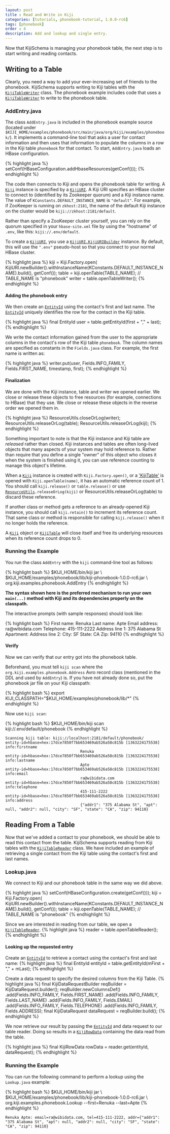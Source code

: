 ```yaml
---
layout: post
title : Read and Write in Kiji
categories: [tutorials, phonebook-tutorial, 1.0.0-rc6]
tags: [phonebook]
order : 4
description: Add and lookup and single entry.
---
```


Now that KijiSchema is managing your phonebook table, the next step is to start writing
and reading contacts.

## Writing to a Table
Clearly, you need a way to add your ever-increasing set of friends to the phonebook.
KijiSchema supports writing to Kiji tables with the
[`KijiTableWriter`]({{site.api_schema_1_0_0}}/KijiTableWriter.html) class. The phonebook example
includes code that uses a [`KijiTableWriter`]({{site.api_schema_1_0_0}}/KijiTableWriter.html) to
write to the phonebook table.

### AddEntry.java
The class `AddEntry.java` is included in the phonebook example source (located under
`$KIJI_HOME/examples/phonebook/src/main/java/org/kiji/examples/phonebook/`). It implements a command-line tool
that asks a user for contact information and then uses that information to populate
the columns in a row in the Kiji table `phonebook` for that contact.
To start, `AddEntry.java` loads an HBase configuration.

{% highlight java %}
setConf(HBaseConfiguration.addHbaseResources(getConf()));
{% endhighlight %}

The code then connects to Kiji and opens the phonebook table for writing. A [`Kiji`]({{site.api_schema_1_0_0}}/Kiji.html)
instance is specified by a [`KijiURI`]({{site.api_schema_1_0_0}}/KijiURI.html). A Kiji URI specifies an HBase cluster to
connect to (identified by its Zookeeper quorum) and a Kiji instance name.
The value of `KConstants.DEFAULT_INSTANCE_NAME` is `"default"`.
For example, if ZooKeeper is running on `zkhost:2181`, the name of the default
Kiji instance on the cluster would be `kiji://zkhost:2181/default`.

Rather than specify a ZooKeeper cluster yourself, you can rely on the quorum
specified in your `hbase-site.xml` file by using the "hostname" of `.env`, like
this: `kiji://.env/default`.

To create a [`KijiURI`]({{site.api_schema_1_0_0}}/KijiURI.html), you use a
[`KijiURI.KijiURIBuilder`]({{site.api_schema_1_0_0}}/KijiURI.KijiURIBuilder.html)
instance. By default, this will use the `".env"` pseudo-host so that you connect
to your normal HBase cluster.

{% highlight java %}
kiji = Kiji.Factory.open(
    KijiURI.newBuilder().withInstanceName(KConstants.DEFAULT_INSTANCE_NAME).build(),
    getConf());
table = kiji.openTable(TABLE_NAME); // TABLE_NAME is "phonebook"
writer = table.openTableWriter();
{% endhighlight %}

#### Adding the phonebook entry
We then create an [`EntityId`]({{site.api_schema_1_0_0}}/EntityId.html) using the contact's first
and last name. The [`EntityId`]({{site.api_schema_1_0_0}}/EntityId.html) uniquely identifies the
row for the contact in the Kiji table.

{% highlight java %}
final EntityId user = table.getEntityId(first + "," + last);
{% endhighlight %}

We write the contact information gained from the user to the appropriate columns
in the contact's row of the Kiji table `phonebook`.
The column names are specified as constants in the `Fields.java` class. For example,
the first name is written as:

{% highlight java %}
writer.put(user, Fields.INFO_FAMILY, Fields.FIRST_NAME, timestamp, first);
{% endhighlight %}

#### Finalization
We are done with the Kiji instance, table and writer we opened earlier.
We close or release these objects to free resources (for example, connections to HBase)
that they use. We close or release these objects in the reverse order we opened them in.

{% highlight java %}
ResourceUtils.closeOrLog(writer);
ResourceUtils.releaseOrLog(table);
ResourceUtils.releaseOrLog(kiji);
{% endhighlight %}

Something important to note is that the Kiji instance and Kiji table are _released_ rather than closed.
Kiji instances and tables are often long-lived objects that many aspects of your system may hold
reference to. Rather than require that you define a single "owner" of this object who
closes it when the system is finished using it, you can use reference counting to manage
this object's lifetime.

When a [`Kiji`]({{site.api_schema_1_0_0}}/Kiji.html) instance is created with `Kiji.Factory.open()`,
or a ['KijiTable']({{site.api_schema_1_0_0}}/KijiTable.html) is opened with `Kiji.openTable(name)`,
it has an automatic reference count of 1. You should call `kiji.release()` or `table.release()` or use
[`ResourceUtils`]({{site.api_schema_1_0_0}}/util/ResourceUtils.html)`.releaseOrLog(kiji)` or
ResourceUtils.releaseOrLog(table) to discard these reference.

If another class or method gets a reference to an already-opened Kiji instance,
you should call `kiji.retain()` to increment its reference count. That same
class or method is responsible for calling `kiji.release()` when it no longer
holds the reference.

A [`Kiji`]({{site.api_schema_1_0_0}}/Kiji.html) object or
[`KijiTable`]({{site.api_schema_1_0_0}}/KijiTable.html) will close itself and free its underlying
resources when its reference count drops to 0.

### Running the Example
You run the class `AddEntry` with the `kiji` command-line tool as follows:

<div class="userinput">
{% highlight bash %}
$KIJI_HOME/bin/kiji jar \
    $KIJI_HOME/examples/phonebook/lib/kiji-phonebook-1.0.0-rc6.jar \
    org.kiji.examples.phonebook.AddEntry
{% endhighlight %}
</div>

__The syntax shown here is the preferred mechanism to run your own `main(...)`
method with Kiji and its dependencies properly on the classpath.__

The interactive prompts (with sample responses) should look like:

<div class="userinput">
{% highlight bash %}
First name: Renuka
Last name: Apte
Email address: ra@wibidata.com
Telephone: 415-111-2222
Address line 1: 375 Alabama St
Apartment:
Address line 2:
City: SF
State: CA
Zip: 94110
{% endhighlight %}
</div>

#### Verify
Now we can verify that our entry got into the phonebook table.

Beforehand, you must tell `kiji scan` where the `org.kiji.examples.phonebook.Address`
Avro record class (mentioned in the DDL and used by `AddEntry`) is.
If you have not already done so, put the phonebook jar file on your Kiji classpath:

<div class="userinput">
{% highlight bash %}
export KIJI_CLASSPATH="$KIJI_HOME/examples/phonebook/lib/*"
{% endhighlight %}
</div>

Now use `kiji scan`:

<div class="userinput">
{% highlight bash %}
$KIJI_HOME/bin/kiji scan kiji://.env/default/phonebook
{% endhighlight %}
</div>

    Scanning kiji table: kiji://localhost:2181/default/phonebook/
    entity-id=hbase=hex:17dce7850f7bb653469ab526a58c815b [1363224175538] info:firstname
                                     Renuka
    entity-id=hbase=hex:17dce7850f7bb653469ab526a58c815b [1363224175538] info:lastname
                                     Apte
    entity-id=hbase=hex:17dce7850f7bb653469ab526a58c815b [1363224175538] info:email
                                     ra@wibidata.com
    entity-id=hbase=hex:17dce7850f7bb653469ab526a58c815b [1363224175538] info:telephone
                                     415-111-2222
    entity-id=hbase=hex:17dce7850f7bb653469ab526a58c815b [1363224175538] info:address
                                     {"addr1": "375 Alabama St", "apt": null, "addr2": null, "city": "SF", "state": "CA", "zip": 94110}

## Reading From a Table
Now that we've added a contact to your phonebook, we should be able to read this
contact from the table. KijiSchema supports reading from Kiji tables with the
[`KijiTableReader`]({{site.api_schema_1_0_0}}/KijiTableReader.html) class. We have included an
example of retrieving a single contact from the Kiji table using the contact's first
and last names.

### Lookup.java
We connect to Kiji and our phonebook table in the same way we did above.

{% highlight java %}
setConf(HBaseConfiguration.create(getConf()));
kiji = Kiji.Factory.open(
    KijiURI.newBuilder().withInstanceName(KConstants.DEFAULT_INSTANCE_NAME).build(),
    getConf());
table = kiji.openTable(TABLE_NAME); // TABLE_NAME is "phonebook"
{% endhighlight %}

Since we are interested in reading from our table, we open a
[`KijiTableReader`]({{site.api_schema_1_0_0}}/KijiTableReader.html).
{% highlight java %}
reader = table.openTableReader();
{% endhighlight %}

#### Looking up the requested entry
Create an [`EntityId`]({{site.api_schema_1_0_0}}/EntityId.html) to retrieve a contact
using the contact's first and last name:
{% highlight java %}
final EntityId entityId = table.getEntityId(mFirst + "," + mLast);
{% endhighlight %}

Create a data request to specify the desired columns from the Kiji Table.
{% highlight java %}
final KijiDataRequestBuilder reqBuilder = KijiDataRequest.builder();
reqBuilder.newColumnsDef()
    .add(Fields.INFO_FAMILY, Fields.FIRST_NAME)
    .add(Fields.INFO_FAMILY, Fields.LAST_NAME)
    .add(Fields.INFO_FAMILY, Fields.EMAIL)
    .add(Fields.INFO_FAMILY, Fields.TELEPHONE)
    .add(Fields.INFO_FAMILY, Fields.ADDRESS);
final KijiDataRequest dataRequest = reqBuilder.build();
{% endhighlight %}

We now retrieve our result by passing the
[`EntityId`]({{site.api_schema_1_0_0}}/EntityId.html) and data request to our table reader.
Doing so results in a [`KijiRowData`]({{site.api_schema_1_0_0}}/KijiRowData.html) containing
the data read from the table.

{% highlight java %}
final KijiRowData rowData = reader.get(entityId, dataRequest);
{% endhighlight %}

### Running the Example
You can run the following command to perform a lookup using the `Lookup.java` example:

<div class="userinput">
{% highlight bash %}
$KIJI_HOME/bin/kiji jar \
    $KIJI_HOME/examples/phonebook/lib/kiji-phonebook-1.0.0-rc6.jar \
    org.kiji.examples.phonebook.Lookup --first=Renuka --last=Apte
{% endhighlight %}
</div>

    Renuka Apte: email=ra@wibidata.com, tel=415-111-2222, addr={"addr1": "375 Alabama St", "apt": null, "addr2": null, "city": "SF", "state": "CA", "zip": 94110}
